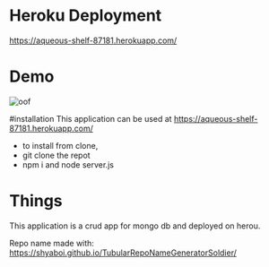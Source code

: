 # Heroku Deployment
https://aqueous-shelf-87181.herokuapp.com/

# Demo

![oof](burg.gif)

#installation
This application can be used at https://aqueous-shelf-87181.herokuapp.com/
* to install from clone,
* git clone the repot
* npm i and node server.js

# Things
This application is a crud app for mongo db and deployed on herou.

Repo name made with: https://shyaboi.github.io/TubularRepoNameGeneratorSoldier/

